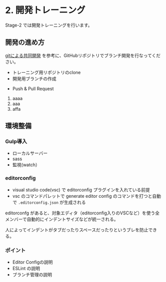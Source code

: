 # 2. 開発トレーニング

Stage-2 では開発トレーニングを行います。

## 開発の進め方

[gitによる共同開発](https://www.youtube.com/watch?v=sY64kVwQ-bw&list=PLw1QAmLkyyagylcEKmXLzSA6XgaxV4ofL&index=2) を参考に、GitHubリポジトリでブランチ開発を行なってください。

* トレーニング用リポジトリのclone
* 開発用ブランチの作成
- Push & Pull Request

1. aaaa
1. aaa
1. affa



## 環境整備

### Gulp導入

- ローカルサーバー
- sass
- 監視(watch）

### editorconfig

- visual studio code(vsc) で editorconfig プラグインを入れている前提
- vsc のコマンドパレットで generate editor config のコマンドを打つと自動で `.editorconfig.json` が生成される

editorconfg があると、対象エディタ（editorconfig入りのVSCなど）を使う全メンバーで自動的にインデントサイズなどが統一される。

人によってインデントがタブだったりスペースだったりというブレを防止できる。

### ポイント

- Editor Configの説明
- ESLint の説明
- ブランチ管理の説明